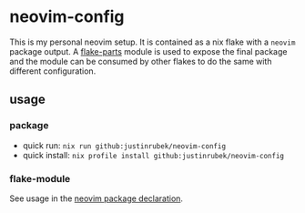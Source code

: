 # neovim-config

This is my personal neovim setup.
It is contained as a nix flake with a `neovim` package output.
A [flake-parts](https://github.com/hercules-ci/flake-parts) module is used to expose the final package and the module can be consumed by other flakes to do the same with different configuration.

## usage

### package

- quick run: `nix run github:justinrubek/neovim-config`
- quick install: `nix profile install github:justinrubek/neovim-config`

### flake-module

See usage in the [neovim package declaration](./packages/neovim/default.nix).
